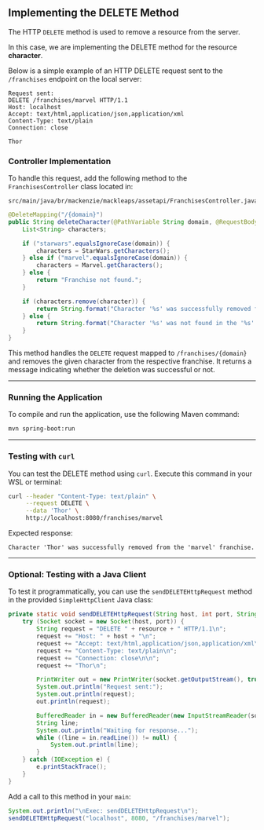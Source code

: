 
## Implementing the DELETE Method

The HTTP `DELETE` method is used to remove a resource from the server.

In this case, we are implementing the DELETE method for the resource **character**.

Below is a simple example of an HTTP DELETE request sent to the `/franchises` endpoint on the local server:

```http
Request sent:
DELETE /franchises/marvel HTTP/1.1
Host: localhost
Accept: text/html,application/json,application/xml
Content-Type: text/plain
Connection: close

Thor
```

### Controller Implementation

To handle this request, add the following method to the `FranchisesController` class located in:

```
src/main/java/br/mackenzie/mackleaps/assetapi/FranchisesController.java
```

```java
@DeleteMapping("/{domain}")
public String deleteCharacter(@PathVariable String domain, @RequestBody String character) {
    List<String> characters;

    if ("starwars".equalsIgnoreCase(domain)) {
        characters = StarWars.getCharacters();
    } else if ("marvel".equalsIgnoreCase(domain)) {
        characters = Marvel.getCharacters();
    } else {
        return "Franchise not found.";
    }

    if (characters.remove(character)) {
        return String.format("Character '%s' was successfully removed from the '%s' franchise.", character, domain);
    } else {
        return String.format("Character '%s' was not found in the '%s' franchise.", character, domain);
    }
}
```

This method handles the `DELETE` request mapped to `/franchises/{domain}` and removes the given character from the respective franchise. It returns a message indicating whether the deletion was successful or not.

---

### Running the Application

To compile and run the application, use the following Maven command:

```bash
mvn spring-boot:run
```

---

### Testing with `curl`

You can test the DELETE method using `curl`. Execute this command in your WSL or terminal:

```bash
curl --header "Content-Type: text/plain" \
     --request DELETE \
     --data 'Thor' \
     http://localhost:8080/franchises/marvel
```

Expected response:

```
Character 'Thor' was successfully removed from the 'marvel' franchise.
```

---

### Optional: Testing with a Java Client

To test it programmatically, you can use the `sendDELETEHttpRequest` method in the provided `SimpleHttpClient` Java class:

```java
private static void sendDELETEHttpRequest(String host, int port, String resource) {
    try (Socket socket = new Socket(host, port)) {
        String request = "DELETE " + resource + " HTTP/1.1\n";
        request += "Host: " + host + "\n";
        request += "Accept: text/html,application/json,application/xml\n";
        request += "Content-Type: text/plain\n";
        request += "Connection: close\n\n";
        request += "Thor\n";

        PrintWriter out = new PrintWriter(socket.getOutputStream(), true);
        System.out.println("Request sent:");
        System.out.println(request);
        out.println(request);

        BufferedReader in = new BufferedReader(new InputStreamReader(socket.getInputStream()));
        String line;
        System.out.println("Waiting for response...");
        while ((line = in.readLine()) != null) {
            System.out.println(line);
        }
    } catch (IOException e) {
        e.printStackTrace();
    }
}
```

Add a call to this method in your `main`:

```java
System.out.println("\nExec: sendDELETEHttpRequest\n");
sendDELETEHttpRequest("localhost", 8080, "/franchises/marvel");
```

